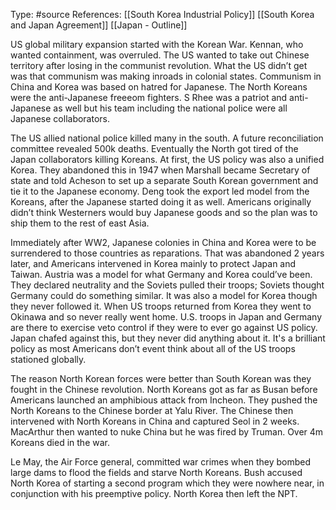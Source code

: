 Type: #source 
References: [[South Korea Industrial Policy]] [[South Korea and Japan Agreement]] [[Japan - Outline]]

US global military expansion started with the Korean War. Kennan, who wanted containment, was overruled. The US wanted to take out Chinese territory after losing in the communist revolution. What the US didn’t get was that communism was making inroads in colonial states. Communism in China and Korea was based on hatred for Japanese. The North Koreans were the anti-Japanese freeeom fighters. S Rhee was a patriot and anti-Japanese as well but his team including the national police were all Japanese collaborators. 

The US allied national police killed many in the south. A future reconciliation committee revealed 500k deaths. Eventually the North got tired of the Japan collaborators killing Koreans. At first, the US policy was also a unified Korea. They abandoned this in 1947 when Marshall became Secretary of state and told Acheson to set up a separate South Korean government and tie it to the Japanese economy. Deng took the export led model from the  Koreans, after the Japanese started doing it as well. Americans originally didn’t think Westerners would buy Japanese goods and so the plan was to ship them to the rest of east Asia. 

Immediately after WW2, Japanese colonies in China and Korea were to be surrendered to those countries as reparations. That was abandoned 2 years later, and Americans intervened in Korea mainly to protect Japan and Taiwan. Austria was a model for what Germany and Korea could’ve been. They declared neutrality and the Soviets pulled their troops; Soviets thought Germany could do something similar. It was also a model for Korea though they never followed it. When US troops returned from Korea they went to Okinawa and so never really went home. U.S. troops in Japan and Germany are there to exercise veto control if they were to ever go against US policy. Japan chafed against this, but they never did anything about it. It's a brilliant policy as most Americans don’t event think about all of the US troops stationed globally. 

The reason North Korean forces were better than South Korean was they fought in the Chinese revolution. North Koreans got as far as Busan before Americans launched an amphibious attack from Incheon. They pushed the North Koreans to the Chinese border at Yalu River. The Chinese then intervened with North Koreans in China and captured Seol in 2 weeks. MacArthur then wanted to nuke China but he was fired by Truman. Over 4m Koreans died in the war. 

Le May, the Air Force general, committed war crimes when they bombed large dams to flood the fields and starve North Koreans. Bush accused North Korea of starting a second program which they were nowhere near, in conjunction with his preemptive policy. North Korea then left the NPT.